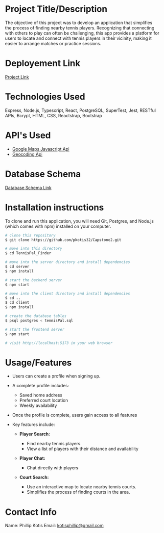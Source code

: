 # Project Title/Description

The objective of this project was to develop an application that simplifies the process of finding nearby tennis players. Recognizing that connecting with others to play can often be challenging, this app provides a platform for users to locate and connect with tennis players in their vicinity, making it easier to arrange matches or practice sessions.


# Deployement Link

[Project Link](https://tennispal.onrender.com/)

# Technologies Used 

Express, Node.js, Typescript, React, PostgreSQL, SuperTest, Jest, RESTful APIs, Bcrypt, HTML, CSS, Reactstrap, Bootstrap

# API's Used
- [Google Maps Javascript Api](https://developers.google.com/codelabs/maps-platform/maps-platform-101-react-js#0)
- [Geocoding Api](https://developers.google.com/maps/documentation/geocoding/overview)


# Database Schema

[Database Schema Link](https://github.com/pkotis32/Capstone2/blob/main/TennisPal_Finder_schema.drawio.png)


# Installation instructions
To clone and run this application, you will need Git, Postgres, and Node.js (which comes with npm) installed on your computer.
```Bash
# clone this repository
$ git clone https://github.com/pkotis32/Capstone2.git

# move into this directory
$ cd TennisPal_Finder

# move into the server directory and install dependencies
$ cd server
$ npm install

# start the backend server
$ npm start

# move into the client directory and install dependencies
$ cd ..
$ cd client
$ npm install

# create the database tables
$ psql postgres < tennisPal.sql

# start the frontend server
$ npm start

# visit http://localhost:5173 in your web browser
```



# Usage/Features

- Users can create a profile when signing up.
- A complete profile includes:
  - Saved home address
  - Preferred court location
  - Weekly availability

- Once the profile is complete, users gain access to all features
- Key features include:
  - **Player Search:**
    - Find nearby tennis players
    - View a list of players with their distance and availability
    
  - **Player Chat:**
    - Chat directly with players

  - **Court Search:**
    - Use an interactive map to locate nearby tennis courts.
    - Simplifies the process of finding courts in the area.


# Contact Info

Name: Phillip Kotis
Email: kotisphillip@gmail.com
